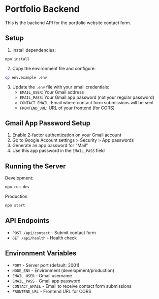# Portfolio Backend

This is the backend API for the portfolio website contact form.

## Setup

1. Install dependencies:
```bash
npm install
```

2. Copy the environment file and configure:
```bash
cp env.example .env
```

3. Update the `.env` file with your email credentials:
   - `EMAIL_USER`: Your Gmail address
   - `EMAIL_PASS`: Your Gmail app password (not your regular password)
   - `CONTACT_EMAIL`: Email where contact form submissions will be sent
   - `FRONTEND_URL`: URL of your frontend (for CORS)

## Gmail App Password Setup

1. Enable 2-factor authentication on your Gmail account
2. Go to Google Account settings > Security > App passwords
3. Generate an app password for "Mail"
4. Use this app password in the `EMAIL_PASS` field

## Running the Server

Development:
```bash
npm run dev
```

Production:
```bash
npm start
```

## API Endpoints

- `POST /api/contact` - Submit contact form
- `GET /api/health` - Health check

## Environment Variables

- `PORT` - Server port (default: 3001)
- `NODE_ENV` - Environment (development/production)
- `EMAIL_USER` - Gmail username
- `EMAIL_PASS` - Gmail app password
- `CONTACT_EMAIL` - Email to receive contact form submissions
- `FRONTEND_URL` - Frontend URL for CORS
